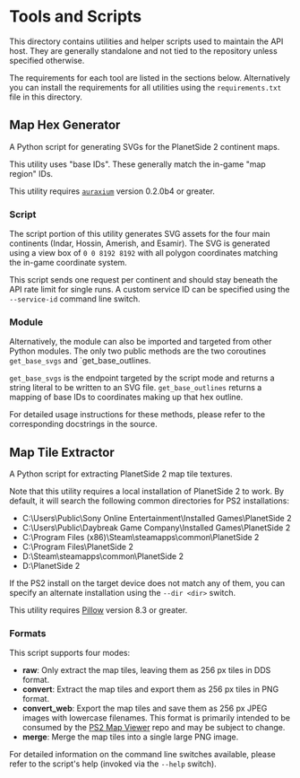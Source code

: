 # Tools and Scripts

This directory contains utilities and helper scripts used to maintain the API host. They are generally standalone and not tied to the repository unless specified otherwise.

The requirements for each tool are listed in the sections below. Alternatively you can install the requirements for all utilities using the `requirements.txt` file in this directory.

## Map Hex Generator

A Python script for generating SVGs for the PlanetSide 2 continent maps.

This utility uses "base IDs". These generally match the in-game "map region" IDs.

This utility requires [`auraxium`](https://github.com/leonhard-s/auraxium) version 0.2.0b4 or greater.

### Script

The script portion of this utility generates SVG assets for the four main continents (Indar, Hossin, Amerish, and Esamir). The SVG is generated using a view box of `0 0 8192 8192` with all polygon coordinates matching the in-game coordinate system.

This script sends one request per continent and should stay beneath the API rate limit for single runs. A custom service ID can be specified using the `--service-id` command line switch.

### Module

Alternatively, the module can also be imported and targeted from other Python modules. The only two public methods are the two coroutines `get_base_svgs` and `get_base_outlines.

`get_base_svgs` is the endpoint targeted by the script mode and returns a string literal to be written to an SVG file. `get_base_outlines` returns a mapping of base IDs to coordinates making up that hex outline.

For detailed usage instructions for these methods, please refer to the
corresponding docstrings in the source.

## Map Tile Extractor

A Python script for extracting PlanetSide 2 map tile textures.

Note that this utility requires a local installation of PlanetSide 2 to work. By default, it will search the following common directories for PS2 installations:

- C:\Users\Public\Sony Online Entertainment\Installed Games\PlanetSide 2
- C:\Users\Public\Daybreak Game Company\Installed Games\PlanetSide 2
- C:\Program Files (x86)\Steam\steamapps\common\PlanetSide 2
- C:\Program Files\PlanetSide 2
- D:\Steam\steamapps\common\PlanetSide 2
- D:\PlanetSide 2

If the PS2 install on the target device does not match any of them, you can specify an alternate installation using the `--dir <dir>` switch.

This utility requires [Pillow](https://python-pillow.org/) version 8.3 or greater.

### Formats

This script supports four modes:

- **raw**: Only extract the map tiles, leaving them as 256 px tiles in DDS format.
- **convert**: Extract the map tiles and export them as 256 px tiles in PNG format.
- **convert_web**: Export the map tiles and save them as 256 px JPEG images with lowercase filenames. This format is primarily intended to be consumed by the [PS2 Map Viewer](https://github.com/leonhard-s/ps2-map-viewer/) repo and may be subject to change.
- **merge**: Merge the map tiles into a single large PNG image.

For detailed information on the command line switches available, please refer to the script's help (invoked via the `--help` switch).
